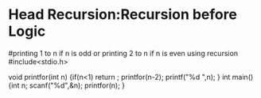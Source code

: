 # Head Recursion:Recursion before Logic
#printing 1 to n if n is odd or printing 2 to n if n is even using recursion
#include<stdio.h>

void printfor(int n)
{if(n<1)
return ;
printfor(n-2);
printf("%d ",n);
}
int main()
{int n;
scanf("%d",&n);
printfor(n);
}

